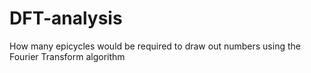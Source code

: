# DFT-analysis
How many epicycles would be required to draw out numbers using the Fourier Transform algorithm
